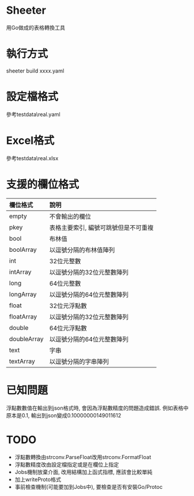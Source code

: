 # Sheeter
用Go做成的表格轉換工具

# 執行方式
sheeter build xxxx.yaml

# 設定檔格式
參考testdata\real.yaml

# Excel格式
參考testdata\real.xlsx

# 支援的欄位格式
| 欄位格式        | 說明                  |
|:------------|:--------------------|
| empty       | 不會輸出的欄位             |
| pkey        | 表格主要索引, 編號可跳號但是不可重複 |
| bool        | 布林值                 |
| boolArray   | 以逗號分隔的布林值陣列         |
| int         | 32位元整數              |
| intArray    | 以逗號分隔的32位元整數陣列      |
| long        | 64位元整數              |
| longArray   | 以逗號分隔的64位元整數陣列      |
| float       | 32位元浮點數             |
| floatArray  | 以逗號分隔的32位元整數陣列      |
| double      | 64位元浮點數             |
| doubleArray | 以逗號分隔的64位元整數陣列      |
| text        | 字串                  |
| textArray   | 以逗號分隔的字串陣列          |

# 已知問題
浮點數數值在輸出到json格式時, 會因為浮點數精度的問題造成錯誤. 例如表格中原本是0.1, 輸出到json變成0.10000000149011612

# TODO
* 浮點數轉換由strconv.ParseFloat改用strconv.FormatFloat
* 浮點數精度改由設定檔指定或是在欄位上指定
* Jobs機制放棄介面, 改用結構加上函式指標, 應該會比較單純
* 加上writeProto格式
* 事前檢查機制(可能要加到Jobs中), 要檢查是否有安裝Go/Protoc